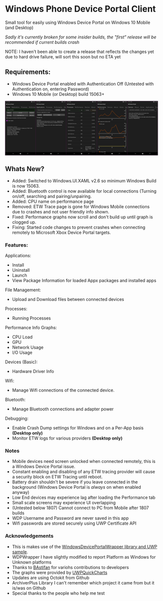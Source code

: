 # Windows Phone Device Portal Client
Small tool for easily using Windows Device Portal on Windows 10 Mobile (and Desktop)

*Sadly it's currently broken for some insider builds, the "first" release will be recommended if current builds crash*

NOTE: I haven't been able to create a release that reflects the changes yet due to hard drive failure, will sort this soon but no ETA yet


## Requirements:
- Windows Device Portal enabled with Authentication Off (Untested with Authentication on, entering Password)
- Windows 10 Mobile (or Desktop) build 15063+

![](screenshot.jpg)

## Whats New?
- Added: Switched to Windows.UI.XAML v2.6 so minimum Windows Build is now 15063.
- Added: Bluetooth control is now available for local connections (Turning on/off, searching and pairing/unpairing.
- Added: CPU name on performance page
- Removed: ETW Trace page is gone for Windows Mobile connections due to crashes and not user friendly info shown.
- Fixed: Performance graphs now scroll and don't build up until graph is clogged up.
- Fixing: Started code changes to prevent crashes when connecting remotely to Microsoft Xbox Device Portal targets.
 


### Features:
Applications:
- Install
- Uninstall
- Launch
- View Package Information for loaded Appx packages and installed apps

File Management:
- Upload and Download files between connected devices

Processes:
- Running Processes

Performance Info Graphs:
- CPU Load
- GPU
- Network Usage
- I/O Usage

Devices (Basic):
- Hardware Driver Info

Wifi:
- Manage Wifi connections of the connected device.

Bluetooth:
- Manage Bluetooth connections and adapter power

Debugging:
- Enable Crash Dump settings for Windows and on a Per-App basis **(Desktop only)**
- Monitor ETW logs for various providers **(Desktop only)**

### Notes
- Mobile devices need screen unlocked when connected remotely, this is a Windows Device Portal issue.
- Constant enabling and disabling of any ETW tracing provider will cause a security block on ETW Tracing until reboot.
- Battery drain shouldn't be severe if you leave connected in the background (Windows Device Portal is *always* on when enabled anyway)
- Low End devices may experience lag after loading the Performance tab
- Small scale screens may experience UI overlapping
- (Untested below 1807) Cannot connect to PC from Mobile after 1807 builds
- WDP Username and Password are never saved in this app
- Wifi passwords are stored securely using UWP Certificate API


### Acknowledgements
- This is makes use of the [WindowsDevicePortalWrapper library and UWP sample](https://github.com/microsoft/WindowsDevicePortalWrapper).
- WDPWrapper I have slightly modified to report Platform as Windows for Unknown platforms
- Thanks to [BAstifan](https://github.com/basharast) for variohs contributions to developers
- The graphs were provided by [UWPQuickCharts](https://github.com/ailon/UWPQuickCharts)
- Updates are using Octokit from Github
- ArchiverPlus Library I can't remember which project it came from but it is/was on Github
- Special thanks to the people who help me test
